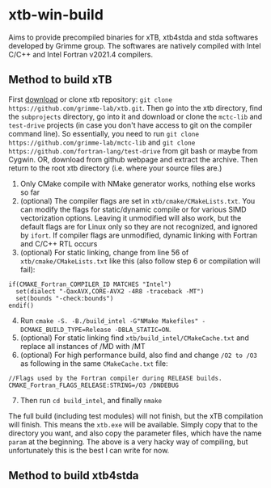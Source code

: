 # xtb-win-build
Aims to provide precompiled binaries for xTB, xtb4stda and stda softwares developed by Grimme group. The softwares are natively compiled with Intel C/C++ and Intel Fortran v2021.4 compilers.

## Method to build xTB

First [download](https://github.com/grimme-lab/xtb/) or clone xtb repository: `git clone https://github.com/grimme-lab/xtb.git`. Then go into the xtb directory, find the `subprojects` directory, go into it and download or clone the `mctc-lib` and `test-drive` projects (in case you don't have access to git on the compiler command line). So essentially, you need to run `git clone https://github.com/grimme-lab/mctc-lib` and `git clone https://github.com/fortran-lang/test-drive` from git bash or maybe from Cygwin. OR, download from github webpage and extract the archive. Then return to the root xtb directory (i.e. where your source files are.)

1. Only CMake compile with NMake generator works, nothing else works so far
2. (optional) The compiler flags are set in `xtb/cmake/CMakeLists.txt`. You can modify the flags for static/dynamic compile or for various SIMD vectorization options. Leaving it unmodified will also work, but the default flags are for Linux only so they are not recognized, and ignored by `ifort`. If compiler flags are unmodified, dynamic linking with Fortran and C/C++ RTL occurs
3. (optional) For static linking, change from line 56 of `xtb/cmake/CMakeLists.txt` like this (also follow step 6 or compilation will fail):
```
if(CMAKE_Fortran_COMPILER_ID MATCHES "Intel")
  set(dialect "-QaxAVX,CORE-AVX2 -4R8 -traceback -MT")
  set(bounds "-check:bounds")
endif()
```
4. Run `cmake -S. -B./build_intel -G"NMake Makefiles" -DCMAKE_BUILD_TYPE=Release -DBLA_STATIC=ON`.
5. (optional) For static linking find `xtb/build_intel/CMakeCache.txt` and replace all instances of /MD with /MT
6. (optional) For high performance build, also find and change `/O2 to /O3` as following in the same `CMakeCache.txt` file:
```
//Flags used by the Fortran compiler during RELEASE builds.
CMAKE_Fortran_FLAGS_RELEASE:STRING=/O3 /DNDEBUG
```
7. Then run `cd build_intel`, and finally `nmake`

The full build (including test modules) will not finish, but the xTB compilation will finish. This means the `xtb.exe` will be available. Simply copy that to the directory you want, and also copy the parameter files, which have the name `param` at the beginning. The above is a very hacky way of compiling, but unfortunately this is the best I can write for now.

## Method to build xtb4stda

